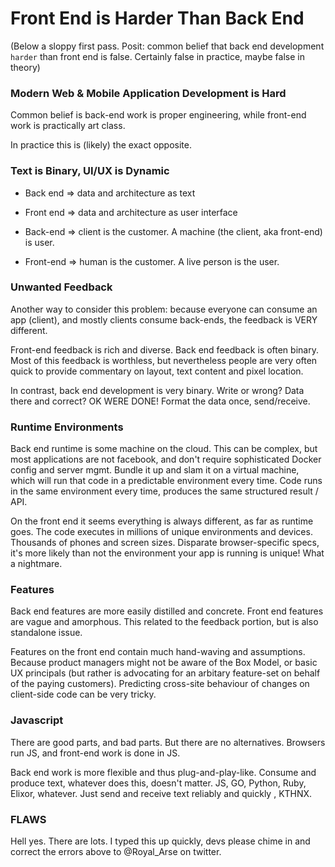 # Front End is Harder Than Back End

(Below a sloppy first pass.  Posit: common belief that back end development `harder` than front end is false.  Certainly false in practice, maybe false in theory)

### Modern Web & Mobile Application Development is Hard

Common belief is back-end work is proper engineering, while front-end work is practically art class.

In practice this is (likely) the exact opposite. 

### Text is Binary, UI/UX is Dynamic

* Back end => data and architecture as text
* Front end => data and architecture as user interface

* Back-end => client is the customer.  A machine (the client, aka front-end) is user. 
* Front-end => human is the customer.  A live person is the user.

### Unwanted Feedback 

Another way to consider this problem: because everyone can consume an app (client), and mostly clients consume back-ends, the feedback is VERY different.  

Front-end feedback is rich and diverse.  Back end feedback is often binary.  Most of this feedback is worthless, but nevertheless people are very often quick to provide commentary on layout, text content and pixel location. 

In contrast, back end development is very binary.  Write or wrong?  Data there and correct? OK WERE DONE!  Format the data once, send/receive.  

### Runtime Environments 

Back end runtime is some machine on the cloud.  This can be complex, but most applications are not facebook, and don't require sophisticated Docker config and server mgmt.  Bundle it up and slam it on a virtual machine, which will run that code in a predictable environment every time.  Code runs in the same environment every time, produces the same structured result / API.

On the front end it seems everything is always different, as far as runtime goes. The code executes in millions of unique environments and devices.  Thousands of phones and screen sizes.  Disparate browser-specific specs, it's more likely than not the environment your app is running is unique! What a nightmare. 

### Features 

Back end features are more easily distilled and concrete.  Front end features are vague and amorphous.  This related to the feedback portion, but is also standalone issue. 

Features on the front end contain much hand-waving and assumptions.  Because product managers might not be aware of the Box Model, or basic UX principals (but rather is advocating for an arbitary feature-set on behalf of the paying customers).  Predicting cross-site behaviour of changes on client-side code can be very tricky. 

### Javascript

There are good parts, and bad parts.  But there are no alternatives.  Browsers run JS, and front-end work is done in JS.

Back end work is more flexible and thus plug-and-play-like.  Consume and produce text, whatever does this, doesn't matter.  JS, GO, Python, Ruby, Elixor, whatever.  Just send and receive text reliably and quickly , KTHNX.

### FLAWS 

Hell yes.  There are lots.  I typed this up quickly, devs please chime in and correct the errors above to @Royal_Arse on twitter. 

